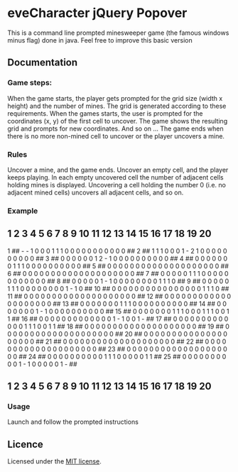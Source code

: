 # eveCharacter jQuery Popover

This is a command line prompted minesweeper game (the famous windows minus flag) done in java.
Feel free to improve this basic version

## Documentation

### Game steps:

When the game starts, the player gets prompted for the grid size (width x height) and the number of mines.
The grid is generated according to these requirements.
When the games starts, the user is prompted for the coordinates (x, y) of the first cell to uncover.
The game shows the resulting grid and prompts for new coordinates.
And so on ...
The game ends when there is no more non-mined cell to uncover or the player uncovers a mine.

### Rules

Uncover a mine, and the game ends.
Uncover an empty cell, and the player keeps playing.
In each empty uncovered cell the number of adjacent cells holding mines is displayed.
Uncovering a cell holding the number 0 (i.e. no adjacent mined cells) uncovers all adjacent cells, and so on.

### Example

   ##  1  2  3  4  5  6  7  8  9 10 11 12 13 14 15 16 17 18 19 20 ##
1  ##  -  -  1  0  0  0  1  1  1  0  0  0  0  0  0  0  0  0  0  0 ##
2  ##  1  1  1  0  0  0  1  -  2  1  0  0  0  0  0  0  0  0  0  0 ##
3  ##  0  0  0  0  0  0  1  2  -  1  0  0  0  0  0  0  0  0  0  0 ##
4  ##  0  0  0  0  0  0  0  1  1  1  0  0  0  0  0  0  0  0  0  0 ##
5  ##  0  0  0  0  0  0  0  0  0  0  0  0  0  0  0  0  0  0  0  0 ##
6  ##  0  0  0  0  0  0  0  0  0  0  0  0  0  0  0  0  0  0  0  0 ##
7  ##  0  0  0  0  0  1  1  1  0  0  0  0  0  0  0  0  0  0  0  0 ##
8  ##  0  0  0  0  0  1  -  1  0  0  0  0  0  0  0  0  1  1  1  0 ##
9  ##  0  0  0  0  0  1  1  1  0  0  0  0  0  0  0  0  1  -  1  0 ##
10 ##  0  0  0  0  0  0  0  0  0  0  0  0  0  0  0  0  1  1  1  0 ##
11 ##  0  0  0  0  0  0  0  0  0  0  0  0  0  0  0  0  0  0  0  0 ##
12 ##  0  0  0  0  0  0  0  0  0  0  0  0  0  0  0  0  0  0  0  0 ##
13 ##  0  0  0  0  0  0  0  1  1  1  0  0  0  0  0  0  0  0  0  0 ##
14 ##  0  0  0  0  0  0  0  1  -  1  0  0  0  0  0  0  0  0  0  0 ##
15 ##  0  0  0  0  0  0  0  1  1  1  0  0  0  1  1  1  0  0  1  1 ##
16 ##  0  0  0  0  0  0  0  0  0  0  0  0  0  1  -  1  0  0  1  - ##
17 ##  0  0  0  0  0  0  0  0  0  0  0  0  0  1  1  1  0  0  1  1 ##
18 ##  0  0  0  0  0  0  0  0  0  0  0  0  0  0  0  0  0  0  0  0 ##
19 ##  0  0  0  0  0  0  0  0  0  0  0  0  0  0  0  0  0  0  0  0 ##
20 ##  0  0  0  0  0  0  0  0  0  0  0  0  0  0  0  0  0  0  0  0 ##
21 ##  0  0  0  0  0  0  0  0  0  0  0  0  0  0  0  0  0  0  0  0 ##
22 ##  0  0  0  0  0  0  0  0  0  0  0  0  0  0  0  0  0  0  0  0 ##
23 ##  0  0  0  0  0  0  0  0  0  0  0  0  0  0  0  0  0  0  0  0 ##
24 ##  0  0  0  0  0  0  0  0  0  0  1  1  1  0  0  0  0  0  1  1 ##
25 ##  0  0  0  0  0  0  0  0  0  0  1  -  1  0  0  0  0  0  1  - ##
   ##  1  2  3  4  5  6  7  8  9 10 11 12 13 14 15 16 17 18 19 20 ##

### Usage

Launch and follow the prompted instructions

## Licence

Licensed under the [MIT license](http://en.wikipedia.org/wiki/MIT_License).